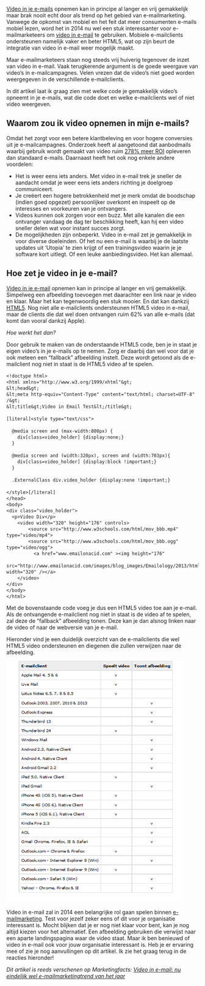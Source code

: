 [Video in je
e-mails](http://www.marketingfacts.nl/berichten/20090910_eindelijk_mogelijk_video_in_email)
opnemen kan in principe al langer en vrij gemakkelijk maar brak nooit
echt door als trend op het gebied van e-mailmarketing. Vanwege de
opkomst van mobiel en het feit dat meer consumenten e-mails mobiel
lezen, word het in 2014 nu wel een stuk interessanter voor
e-mailmarketeers om [video in
e-mail](https://www.copernica.com/nl/blog/de-e-mailmarketinglijst-voor-2014-vijf-te-volgen-trends)
te gebruiken. Mobiele e-mailclients ondersteunen namelijk vaker en beter
HTML5, wat op zijn beurt de integratie van video in e-mail weer mogelijk
maakt.

Maar e-mailmarketeers staan nog steeds vrij huiverig tegenover de inzet
van video in e-mail. Vaak terugkerende argument is de goede weergave van
video’s in e-mailcampagnes. Velen vrezen dat de video’s niet goed worden
weergegeven in de verschillende e-mailclients.

In dit artikel laat ik graag zien met welke code je gemakkelijk video’s
opneemt in je e-mails, wat die code doet en welke e-mailclients wel of
niet video weergeven.

Waarom zou ik video opnemen in mijn e-mails?
--------------------------------------------

Omdat het zorgt voor een betere klantbeleving en voor hogere conversies
uit je e-mailcampagnes. Onderzoek heeft al aangetoond dat aanbodmails
waarbij gebruik wordt gemaakt van video ruim [278% meer
ROI](http://www.emerce.nl/achtergrond/infographic-video-email-marketing)
opleveren dan standaard e-mails. Daarnaast heeft het ook nog enkele
andere voordelen:

-   Het is weer eens iets anders. Met video in e-mail trek je sneller de
    aandacht omdat je weer eens iets anders richting je doelgroep
    communiceert.
-   Je creëert een hogere betrokkenheid met je merk omdat de boodschap
    (indien goed opgezet) persoonlijker overkomt en inspeelt op de
    interesses en voorkeuren van je ontvangers.
-   Videos kunnen ook zorgen voor een buzz. Met alle kanalen die een
    ontvanger vandaag de dag ter beschikking heeft, kan hij een video
    sneller delen wat voor instant succes zorgt.
-   De mogelijkheden zijn onbeperkt. Video in e-mail zet je gemakkelijk
    in voor diverse doeleinden. Of het nu een e-mail is waarbij je de
    laatste updates uit ‘Utopia’ te zien krijgt of een trainingsvideo
    waarin je je software kort uitlegt. Of een leuke aanbiedingsvideo.
    Het kan allemaal.

Hoe zet je video in je e-mail?
------------------------------

[Video in je
e-mail](http://www.marketingfacts.nl/berichten/20090910_eindelijk_mogelijk_video_in_email)
opnemen kan in principe al langer en vrij gemakkelijk. Simpelweg een
afbeelding toevoegen met daarachter een link naar je video en klaar.
Maar het kan tegenwoordig een stuk mooier. En dat kan dankzij
[HTML5](http://www.emailonacid.com/blog/details/C13/a_how_to_guide_to_embedding_html5_video_in_email).
Nog niet alle e-mailclients ondersteunen HTML5 video in e-mail, maar de
clients die dat wel doen ontvangen ruim 62% van alle e-mails (dat komt
dan vooral dankzij Apple).

*Hoe werkt het dan?*

Door gebruik te maken van de onderstaande HTML5 code, ben je in staat je
eigen video’s in je e-mails op te nemen. Zorg er daarbij dan wel voor
dat je ook meteen een “fallback” afbeelding instelt. Deze wordt getoond
als de e-mailclient nog niet in staat is de HTML5 video af te spelen.

    <!doctype html>
    <html xmlns="http://www.w3.org/1999/xhtml"&gt;
    &lt;head&gt;
    &lt;meta http-equiv="Content-Type" content="text/html; charset=UTF-8" /&gt;
    &lt;title&gt;Video in Email Test&lt;/title&gt;

    [literal]<style type="text/css">
         
      @media screen and (max-width:800px) {
        div[class=video_holder] {display:none;}
      }

      @media screen and (width:320px), screen and (width:703px){
        div[class=video_holder] {display:block !important;}
      }

      .ExternalClass div.video_holder {display:none !important;}

    </style>[/literal]
    </head>
    <body>
    <div class="video_holder">
      <p>Video Div</p>
        <video width="320" height="176" controls>
            <source src="http://www.w3schools.com/html/mov_bbb.mp4" type="video/mp4">
            <source src="http://www.w3schools.com/html/mov_bbb.ogg" type="video/ogg">
              <a href="www.emailonacid.com" ><img height="176" 
                src="http://www.emailonacid.com/images/blog_images/Emailology/2013/html5_video/backup_bunny2.jpg" width="320" /></a>
        </video>
    </div>
    </body>
    </html>

Met de bovenstaande code voeg je dus een HTML5 video toe aan je e-mail.
Als de ontvangende e-mailclient nog niet in staat is de video af te
spelen, zal deze de “fallback” afbeelding tonen. Deze kan je dan alsnog
linken naar de video of naar de webversie van je e-mail.

Hieronder vind je een duidelijk overzicht van de e-mailclients die wel
HTML5 video ondersteunen en diegenen die zullen verwijzen naar de
afbeelding.

![](../images/html5-video.png)

Video in e-mail zal in 2014 een belangrijke rol gaan spelen binnen
[e-mailmarketing](https://www.copernica.com/nl/blog/e-mail-marketing-5-waardevolle-dos-donts).
Test voor jezelf zeker eens of dit voor je organisatie interessant is.
Mocht blijken dat je er nog niet klaar voor bent, kan je nog altijd
kiezen voor het alternatief. Een afbeelding gebruiken die verwijst naar
een aparte landingspagina waar de video staat. Maar ik ben benieuwd of
video in e-mail ook voor jouw organisatie interessant is. Heb je er
ervaring mee of zie je nog aanvullingen op dit artikel. Ik zie het graag
terug in de reacties hieronder!

*Dit artikel is reeds verschenen op Marketingfacts: [Video in e-mail: nu
eindelijk wel e-mailmarketingtrend van het
jaar](http://www.marketingfacts.nl/berichten/video-in-e-mail-nu-eindelijk-wel-e-mailmarketingtrend-van-het-jaar?sqr=video&)*
